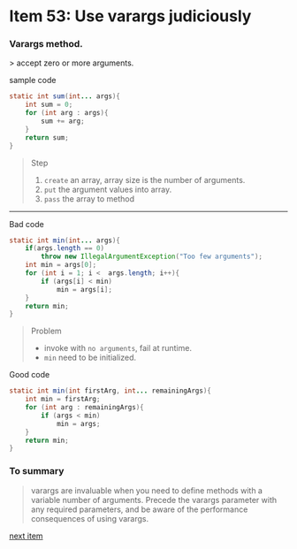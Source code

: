 # Item 53: Use varargs judiciously

<h3>Varargs method.</h3>
> accept zero or more arguments.<br>

sample code
```java
static int sum(int... args){
    int sum = 0;
    for (int arg : args){
        sum += arg;
    }
    return sum;
}
```
> Step<br>
>   1. ``create`` an array, array size is the number of arguments.<br>
>   2. ``put``  the argument values into array.<br>
>   3. ``pass`` the array to method<br>

<hr>

Bad code
```java
static int min(int... args){
    if(args.length == 0)
        throw new IllegalArgumentException("Too few arguments");
    int min = args[0];
    for (int i = 1; i <  args.length; i++){
        if (args[i] < min)
            min = args[i];
    }
    return min;
}
```
> Problem<br>
>   * invoke with ``no arguments``, fail at runtime.<br>
>   * ``min`` need to be initialized.<br>

Good code
```java
static int min(int firstArg, int... remainingArgs){
    int min = firstArg;
    for (int arg : remainingArgs){
        if (args < min)
            min = args;
    }
    return min;
}
```

### To summary
> varargs are invaluable when you need to define methods with a variable number of arguments. 
Precede the varargs parameter with any required parameters, and be aware of the performance consequences
of using varargs.


<a href="./item_54_return_empty_collections_or_arrays,_not_nulls.md">next item</a>
